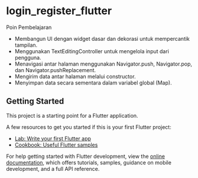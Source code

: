 # login_register_flutter

Poin Pembelajaran
  - Membangun UI dengan widget dasar dan dekorasi untuk mempercantik tampilan.
  - Menggunakan TextEditingController untuk mengelola input dari pengguna.
  - Menavigasi antar halaman menggunakan Navigator.push, Navigator.pop, dan Navigator.pushReplacement.
  - Mengirim data antar halaman melalui constructor.
  - Menyimpan data secara sementara dalam variabel global (Map).
    
## Getting Started

This project is a starting point for a Flutter application.

A few resources to get you started if this is your first Flutter project:

- [Lab: Write your first Flutter app](https://docs.flutter.dev/get-started/codelab)
- [Cookbook: Useful Flutter samples](https://docs.flutter.dev/cookbook)

For help getting started with Flutter development, view the
[online documentation](https://docs.flutter.dev/), which offers tutorials,
samples, guidance on mobile development, and a full API reference.

